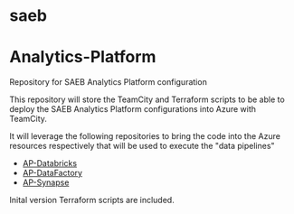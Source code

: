 # saeb
# Analytics-Platform
Repository for SAEB Analytics Platform configuration

This repository will store the TeamCity and Terraform scripts to be able to deploy the SAEB Analytics Platform configurations into Azure with TeamCity.

It will leverage the following repositories to bring the code into the Azure resources respectively that will be used to execute the "data pipelines"

- [AP-Databricks](https://github.com/DTS-STN/AP-Databricks)
- [AP-DataFactory](https://github.com/DTS-STN/AP-DataFactory)
- [AP-Synapse](https://github.com/DTS-STN/AP-Synapse)

Inital version Terraform scripts are included.
